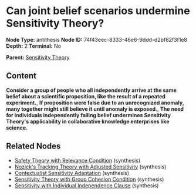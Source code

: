 # Can joint belief scenarios undermine Sensitivity Theory?

**Node Type:** antithesis
**Node ID:** 74f43eec-8333-46e6-9ddd-d2bf82f3f1e8
**Depth:** 2
**Terminal:** No

**Parent:** [Sensitivity Theory](sensitivity-theory.md)

## Content

**Consider a group of people who all independently arrive at the same belief about a scientific proposition, like the result of a repeated experiment.**, **If proposition were false due to an unrecognized anomaly, many together might still believe it until anomaly is exposed.**, **The need for individuals independently failing belief undermines Sensitivity Theory's applicability in collaborative knowledge enterprises like science.**

## Related Nodes

- [Safety Theory with Relevance Condition](safety-theory-with-relevance-condition.md) (synthesis)
- [Nozick's Tracking Theory with Adjusted Sensitivity](nozicks-tracking-theory-with-adjusted-sensitivity.md) (synthesis)
- [Contextualist Sensitivity Adaptation](contextualist-sensitivity-adaptation.md) (synthesis)
- [Sensitivity Theory with Group Cohesion Condition](sensitivity-theory-with-group-cohesion-condition.md) (synthesis)
- [Sensitivity with Individual Independence Clause](sensitivity-with-individual-independence-clause.md) (synthesis)
